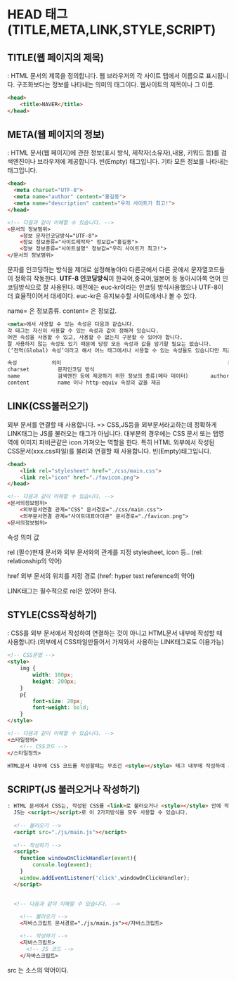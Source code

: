 # HEAD 태그(TITLE,META,LINK,STYLE,SCRIPT)

## TITLE(웹 페이지의 제목)
: HTML 문서의 제목을 정의합니다.
  웹 브라우저의 각 사이트 탭에서 이름으로 표시됩니다. 구조화보다는 정보를 나타내는 의미의 태그이다.
  웹사이트의 제목이나 그 이름.
  
```HTML
<head>
	<title>NAVER</title>
</head>
```

## META(웹 페이지의 정보)
: HTML 문서(웹 페이지)에 관한 정보(표시 방식, 제작자(소유자),내용, 키워드 등)를 검색엔진이나 브라우저에 제공합니다.
  빈(Empty) 태그입니다.
  기타 모든 정보를 나타내는 태그입니다.

```HTML
<head>
  <meta charset="UTF-8"> 
  <meta name="author" content="홍길동">
  <meta name="description" content="우리 사이트가 최고!">
</head>

<!-- 다음과 같이 이해할 수 있습니다. -->
<문서의 정보범위>
	<정보 문자인코딩방식="UTF-8">
	<정보 정보종류="사이트제작자" 정보값="홍길동">
	<정보 정보종류="사이트설명" 정보값="우리 사이트가 최고!">
</문서의 정보범위>
```
문자를 인코딩하는 방식을 제대로 설정해놓아야 다른곳에서 다른 곳에서 문자열코드들이 정확히 작동한다.
**UTF-8 인코딩방식**이 한국어,중국어,일본어 등 동아시아쪽 언어 인코딩방식으로 잘 사용된다. 
예전에는 euc-kr이라는 인코딩 방식사용했으나 UTF-8이 더 효율적이어서 대세이다.
euc-kr은 유지보수할 사이트에서나 볼 수 있다.

name= 은 정보종류.
content= 은 정보값.

```HTML
<meta>에서 사용할 수 있는 속성은 다음과 같습니다.
각 태그는 자신이 사용할 수 있는 속성과 값이 정해져 있습니다.
어떤 속성을 사용할 수 있고, 사용할 수 없는지 구분할 수 있어야 합니다.
잘 사용하지 않는 속성도 있기 때문에 당장 모든 속성과 값을 암기할 필요는 없습니다.
(‘전역(Global) 속성’이라고 해서 어느 태그에서나 사용할 수 있는 속성들도 있습니다만 지금은 확인할 필요가 없습니다!)

속성	         의미	                                                    값
charset 	    문자인코딩 방식	                                            UTF-8, EUC-KR 등..
name	        검색엔진 등에 제공하기 위한 정보의 종류(메타 데이터)	     author, description, keywords, viewport 등..
content	        name 이나 http-equiv 속성의 값을 제공	
```



## LINK(CSS불러오기)

외부 문서를 연결할 때 사용합니다.  => CSS,JS등을 외부문서라고하는데 정확하게 LINK태그는 JS를 불러오는 태그가 아닙니다. 대부분의 경우에는 CSS 문서 또는 탭영역에 이미지 파비콘같은 icon 가져오는 역할을 한다.
특히 HTML 외부에서 작성된 CSS문서(xxx.css파일)를 불러와 연결할 때 사용합니다.
빈(Empty)태그입니다.

```HTML
<head>
	<link rel="stylesheet" href="./css/main.css">
	<link rel="icon" href="./favicon.png">
</head>

<!-- 다음과 같이 이해할 수 있습니다. -->
<문서의정보범위>
	<외부문서연결 관계="CSS" 문서경로="./css/main.css">
	<외부문서연결 관계="사이트대표아이콘" 문서경로="./favicon.png">
<문서의정보범위>
```

속성	    의미                              	값

rel	   (필수)현재 문서와 외부 문서와의 관계를 지정	    stylesheet, icon 등..
		(rel: relationship의 약어)
		
href	외부 문서의 위치를 지정	경로
		(href: hyper text reference의 약어)
		
LINK태그는 필수적으로 rel은 있어야 한다.



## STYLE(CSS작성하기)
: CSS를 외부 문서에서 작성하여 연결하는 것이 아니고 HTML문서 내부에 작성할 때 사용합니다.(외부에서 CSS파일만들어서 가져와서 사용하는 LINK태그로도 이용가능)

```HTML
<!-- CSS문법 -->
<style>
	img {
		width: 100px;
		height: 200px;
	}
	p{
		font-size: 20px;
		font-weight: bold;
	}
</style>

<!-- 다음과 같이 이해할 수 있습니다. -->
<스타일정의>
	<!-- CSS코드 -->
</스타일정의>

HTML문서 내부에 CSS 코드를 작성할때는 무조건 <style></style> 태그 내부에 작성하여 사용합니다.
```


## SCRIPT(JS 불러오거나 작성하기)
```HTML
: HTML 문서에서 CSS는, 작성된 CSS를 <link>로 불러오거나 <style></style> 안에 작성할 수 있습니다.
  JS는 <script></script>로 이 2가지방식을 모두 사용할 수 있습니다.
  
  <!-- 불러오기 -->
  <script src="./js/main.js"></script>
  
  <!-- 작성하기 -->
  <script>
	function windowOnClickHandler(event){
		console.log(event);
	}
	window.addEventListener('click',windowOnClickHandler);
  </script>
  
  
  <!-- 다음과 같이 이해할 수 있습니다. -->

	<!-- 불러오기 -->
	<자바스크립트 문서경로="./js/main.js"></자바스크립트>

	<!-- 작성하기 -->
	<자바스크립트>
	  <!-- JS 코드 -->
	</자바스크립트>
```
src 는 소스의 약어이다.
  